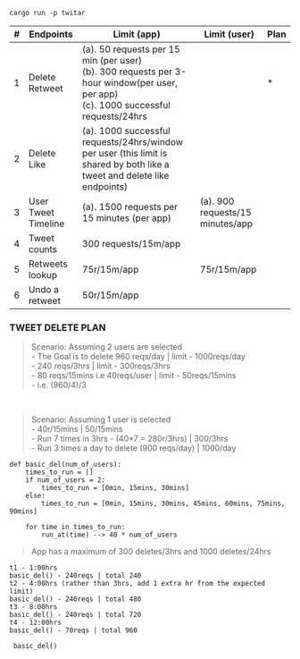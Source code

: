 ```
cargo run -p twitar
```

| # | Endpoints | Limit (app)  | Limit (user)   | Plan |
|---|-----------|--------|------|-------|
| 1 | Delete Retweet | (a). 50 requests per 15 min (per user) <br /> (b). 300 requests per 3-hour window(per user, per app) <br /> (c). 1000 successful requests/24hrs | | * |
| 2 | Delete Like | (a). 1000 successful requests/24hrs/window per user (this limit is shared by both like a tweet and delete like endpoints) | | |
| 3 | User Tweet Timeline | (a). 1500 requests per 15 minutes (per app) | (a). 900 requests/15 minutes/app | | * |
| 4 | Tweet counts | 300 requests/15m/app | | |
| 5 | Retweets lookup | 75r/15m/app | 75r/15m/app | | |
| 6 | Undo a retweet | 50r/15m/app | | | |

### TWEET DELETE PLAN
> Scenario: Assuming 2 users are selected 
<br /> - The Goal is to delete 960 reqs/day | limit - 1000reqs/day
> <br /> - 240 reqs/3hrs | limit - 300reqs/3hrs
> <br /> - 80 reqs/15mins i.e 40reqs/user | limit - 50reqs/15mins
> <br /> - i.e. (960/4)/3

<br />

> Scenario: Assuming 1 user is selected
<br /> - 40r/15mins | 50/15mins
<br /> - Run 7 times in 3hrs - (40*7 = 280r/3hrs) | 300/3hrs
<br /> - Run 3 times a day to delete (900 reqs/day) | 1000/day

```
def basic_del(num_of_users):
    times_to_run = []
    if num_of_users = 2:
        times_to_run = [0min, 15mins, 30mins]
    else:
        times_to_run = [0min, 15mins, 30mins, 45mins, 60mins, 75mins, 90mins]
    
    for time in times_to_run:
        run_at(time) --> 40 * num_of_users
```
> App has a maximum of 300 deletes/3hrs and 1000 deletes/24hrs
<!-- >> 4 hours later -->

```
t1 - 1:00hrs
basic_del() - 240reqs | total 240
t2 - 4:00hrs (rather than 3hrs, add 1 extra hr from the expected limit)
basic_del() - 240reqs | total 480
t3 - 8:00hrs
basic_del() - 240reqs | total 720
t4 - 12:00hrs
basic_del() - 70reqs | total 960
```


```
 basic_del()
```